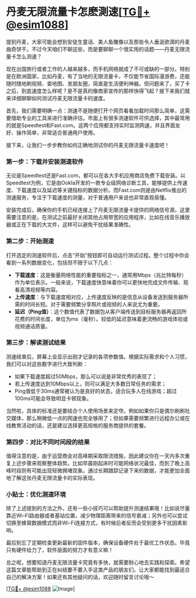 # 丹麦无限流量卡怎麽測速[[TG💪+ @esim1088](https://t.me/s/esim1088)]

提到丹麦，大家可能会想到安徒生童话、美人鱼雕像以及那些令人垂涎欲滴的丹麦曲奇饼干。不过今天咱们不聊这些，而是要聊聊一个很实用的话题——丹麦无限流量卡怎么测速？

现在出国旅行或者工作的人越来越多，而手机网络就成了不可或缺的一部分。特别是在欧洲国家，比如丹麦，有了当地的无限流量卡，不仅能节省国际漫游费，还能随时随地刷视频、查地图、发朋友圈，简直是生活便利神器。但问题来了，买了卡之后，到底速度怎么样呢？是不是真的像商家宣传的那样快得飞起？接下来我们就来详细聊聊如何测试丹麦无限流量卡的速度。

首先，我们需要明确一点：测速不是随便打开个网页看看加载时间那么简单，这需要借助专业的工具来进行准确评估。市面上有很多测速软件可供选择，其中最常用的就是Speedtest和Fast.com。这两个应用都支持实时监测网速，并且界面友好、操作简单，非常适合普通用户使用。

接下来，让我们一步步教你如何正确地测试你的丹麦无限流量卡速度吧！

### **第一步：下载并安装测速软件**
无论是Speedtest还是Fast.com，都可以在各大手机应用商店免费下载安装。以Speedtest为例，它是由Ookla开发的一款专业级网络诊断工具，能够提供上传速度、下载速度以及延迟等关键指标的数据分析。而Fast.com则是由Netflix推出的测速服务，专注于下载速度的测量，对于普通用户来说也非常直观易懂。

安装完成后，确保你的手机已经连接上了丹麦无限流量卡提供的网络信号源。这里需要注意的是，在测试之前最好关闭其他占用带宽的应用程序，比如在线音乐播放器或正在下载的大文件，这样可以避免干扰结果准确性。

### **第二步：开始测速**
打开选定的测速软件后，点击“开始”按钮即可自动运行测试过程。整个过程中你会看到一系列数据变化，包括但不限于以下几点：

- **下载速度**：这是衡量网络性能的重要指标之一，通常用Mbps（兆比特每秒）作为单位表示。一般来说，下载速度快意味着你可以更快地完成文件传输、观看高清视频等内容。
- **上传速度**：与下载速度相对应，上传速度反映的是信息从设备发送到服务器所需的时间长短。对于需要频繁分享照片或视频的人来说尤为重要。
- **延迟（Ping值）**：这个数值代表了数据包从客户端传送到目标服务器再返回所花费的时间长度，单位为ms（毫秒）。较低的延迟意味着更流畅的游戏体验或视频通话质量。

### **第三步：解读测试结果**
测速结束后，屏幕上会显示出刚才记录的各项参数值。根据实际需求和个人习惯，我们可以对这些数字进行大致判断：

- 如果下载速度超过50Mbps，那么可以说是非常优秀的表现了；
- 若上传速度达到10Mbps以上，则可以满足大多数日常任务的需求；
- Ping值低于30ms通常被认为是良好的状态，适合玩多人在线游戏；超过100ms可能会导致明显卡顿现象。

当然啦，具体的标准还是要结合个人使用场景来定夺。例如如果你只是偶尔刷刷社交媒体，那么稍微低一点的网速也完全够用了；但如果需要频繁进行远程办公或在线教育活动的话，还是建议选择更高规格的服务商提供的套餐。

### **第四步：对比不同时间段的结果**
值得注意的是，由于运营商会对高峰期采取限流措施，因此建议你在一天内多次重复上述步骤来观察整体趋势。比如早晨刚起床时可能网络状况最佳，而到了晚上高峰时段则有可能出现轻微拥堵现象。通过长期跟踪记录下来的数据，才能更加全面地了解这张丹麦无限流量卡的实际表现。

### **小贴士：优化测速环境**
除了上述提到的方法之外，还有一些小技巧可以帮助提升测速结果哦！比如说尽量靠近Wi-Fi路由器或者基站位置，减少物理距离带来的信号衰减；另外也可以尝试切换至蜂窝数据模式而非Wi-Fi连接方式，有时候后者反而会受到更多干扰因素影响。

最后别忘了定期检查更新最新的固件版本，确保设备硬件处于最优工作状态。毕竟只有硬件给力了，软件层面的努力才有意义嘛！

总之呢，想要知道丹麦无限流量卡究竟有多快，就需要耐心地去实践和探索。希望这篇文章能帮助到正在纠结要不要入手这类产品的朋友们，让大家都能找到最适合自己的解决方案！如果还有其他疑问的话，欢迎随时留言讨论哦～

[[TG💪+ @esim1088](https://t.me/s/esim1088) ![Image](https://i.postimg.cc/4NQfJmqS/Snipaste-2025-05-13-00-14-12.png)]